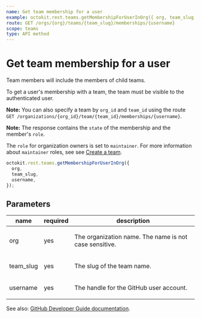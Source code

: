 ```yaml
---
name: Get team membership for a user
example: octokit.rest.teams.getMembershipForUserInOrg({ org, team_slug, username })
route: GET /orgs/{org}/teams/{team_slug}/memberships/{username}
scope: teams
type: API method
---
```


# Get team membership for a user

Team members will include the members of child teams.

To get a user's membership with a team, the team must be visible to the authenticated user.

**Note:** You can also specify a team by `org_id` and `team_id` using the route `GET /organizations/{org_id}/team/{team_id}/memberships/{username}`.

**Note:**
The response contains the `state` of the membership and the member's `role`.

The `role` for organization owners is set to `maintainer`. For more information about `maintainer` roles, see see [Create a team](https://docs.github.com/rest/reference/teams#create-a-team).

```js
octokit.rest.teams.getMembershipForUserInOrg({
  org,
  team_slug,
  username,
});
```

## Parameters

<table>
  <thead>
    <tr>
      <th>name</th>
      <th>required</th>
      <th>description</th>
    </tr>
  </thead>
  <tbody>
    <tr><td>org</td><td>yes</td><td>

The organization name. The name is not case sensitive.

</td></tr>
<tr><td>team_slug</td><td>yes</td><td>

The slug of the team name.

</td></tr>
<tr><td>username</td><td>yes</td><td>

The handle for the GitHub user account.

</td></tr>
  </tbody>
</table>

See also: [GitHub Developer Guide documentation](https://docs.github.com/rest/reference/teams#get-team-membership-for-a-user).
